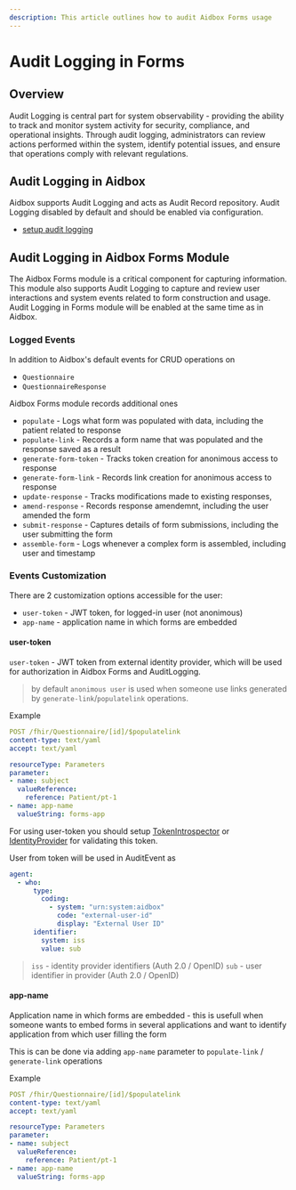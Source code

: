 ```yaml
---
description: This article outlines how to audit Aidbox Forms usage
---
```


# Audit Logging in Forms

## Overview

Audit Logging is central part for system observability - providing the ability to track and monitor system activity for security, compliance, and operational insights. Through audit logging, administrators can review actions performed within the system, identify potential issues, and ensure that operations comply with relevant regulations.

## Audit Logging in Aidbox

Aidbox supports Audit Logging and acts as Audit Record repository. Audit Logging disabled by default and should be enabled via configuration.

* [setup audit logging](../audit/setup-audit-logging.md)

## Audit Logging in Aidbox Forms Module

The Aidbox Forms module is a critical component for capturing information. This module also supports Audit Logging to capture and review user interactions and system events related to form construction and usage. Audit Logging in Forms module will be enabled at the same time as in Aidbox.

### Logged Events

In addition to Aidbox's default events for CRUD operations on

* `Questionnaire`
* `QuestionnaireResponse`

Aidbox Forms module records additional ones

* `populate` - Logs what form was populated with data, including the patient related to response
* `populate-link` - Records a form name that was populated and the response saved as a result
* `generate-form-token` - Tracks token creation for anonimous access to response
* `generate-form-link` - Records link creation for anonimous access to response
* `update-response` - Tracks modifications made to existing responses,
* `amend-response` - Records response amendemnt, including the user amended the form
* `submit-response` - Captures details of form submissions, including the user submitting the form
* `assemble-form` - Logs whenever a complex form is assembled, including user and timestamp

### Events Customization

There are 2 customization options accessible for the user:

* `user-token` - JWT token, for logged-in user (not anonimous)
* `app-name` - application name in which forms are embedded

#### user-token

`user-token` - JWT token from external identity provider, which will be used for authorization in Aidbox Forms and AuditLogging.

> by default `anonimous user` is used when someone use links generated by `generate-link`/`populatelink` operations.

Example

```yaml
POST /fhir/Questionnaire/[id]/$populatelink
content-type: text/yaml
accept: text/yaml

resourceType: Parameters
parameter:
- name: subject
  valueReference:
    reference: Patient/pt-1
- name: app-name
  valueString: forms-app
```

For using user-token you should setup [TokenIntrospector](../../modules-1/security-and-access-control/how-to-guides/token-introspection/) or [IdentityProvider](../security-and-access-control/set-up-external-identity-provider/) for validating this token.

User from token will be used in AuditEvent as

```yaml
agent:
  - who:
      type:
        coding:
          - system: "urn:system:aidbox"
            code: "external-user-id"
            display: "External User ID"
      identifier:
        system: iss
        value: sub
```

> `iss` - identity provider identifiers (Auth 2.0 / OpenID) `sub` - user identifier in provider (Auth 2.0 / OpenID)

#### app-name

Application name in which forms are embedded - this is usefull when someone wants to embed forms in several applications and want to identify application from which user filling the form

This is can be done via adding `app-name` parameter to `populate-link` / `generate-link` operations

Example

```yaml
POST /fhir/Questionnaire/[id]/$populatelink
content-type: text/yaml
accept: text/yaml

resourceType: Parameters
parameter:
- name: subject
  valueReference:
    reference: Patient/pt-1
- name: app-name
  valueString: forms-app
```
